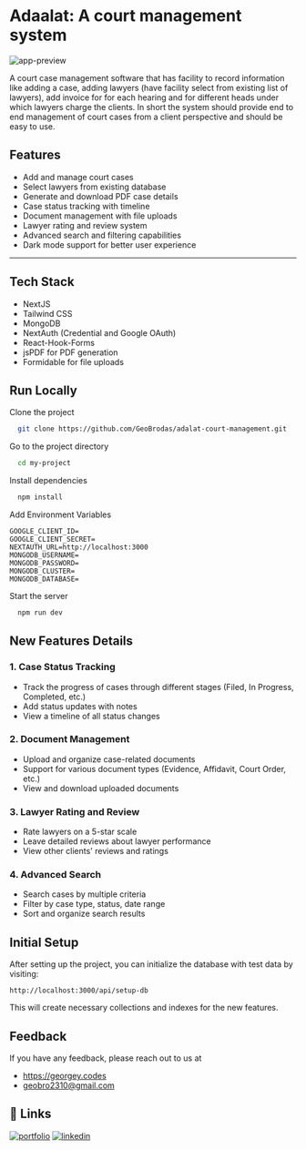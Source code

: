 # Adaalat: A court management system

![app-preview](https://res.cloudinary.com/dapafwlvo/image/upload/v1635735765/image1_kafi3l.png)

A court case management software that has facility to record information like adding a case,
adding lawyers (have facility select from existing list of lawyers), add invoice for
for each hearing and for different heads under which lawyers charge the clients.
In short the system should provide end to end management of court cases from a
client perspective and should be easy to use.

## Features

- Add and manage court cases 
- Select lawyers from existing database
- Generate and download PDF case details
- Case status tracking with timeline
- Document management with file uploads
- Lawyer rating and review system
- Advanced search and filtering capabilities
- Dark mode support for better user experience

---
## Tech Stack

- NextJS
- Tailwind CSS
- MongoDB
- NextAuth (Credential and Google OAuth)
- React-Hook-Forms
- jsPDF for PDF generation
- Formidable for file uploads

## Run Locally

Clone the project

```bash
  git clone https://github.com/GeoBrodas/adalat-court-management.git
```

Go to the project directory

```bash
  cd my-project
```

Install dependencies

```bash
  npm install
```

Add Environment Variables

```env
GOOGLE_CLIENT_ID=
GOOGLE_CLIENT_SECRET=
NEXTAUTH_URL=http://localhost:3000
MONGODB_USERNAME=
MONGODB_PASSWORD=
MONGODB_CLUSTER=
MONGODB_DATABASE=
```

Start the server

```bash
  npm run dev
```

## New Features Details

### 1. Case Status Tracking
- Track the progress of cases through different stages (Filed, In Progress, Completed, etc.)
- Add status updates with notes
- View a timeline of all status changes

### 2. Document Management
- Upload and organize case-related documents
- Support for various document types (Evidence, Affidavit, Court Order, etc.)
- View and download uploaded documents

### 3. Lawyer Rating and Review
- Rate lawyers on a 5-star scale
- Leave detailed reviews about lawyer performance
- View other clients' reviews and ratings

### 4. Advanced Search
- Search cases by multiple criteria
- Filter by case type, status, date range
- Sort and organize search results

## Initial Setup

After setting up the project, you can initialize the database with test data by visiting:

```
http://localhost:3000/api/setup-db
```

This will create necessary collections and indexes for the new features.

## Feedback

If you have any feedback, please reach out to us at

- https://georgey.codes
- geobro2310@gmail.com

## 🔗 Links

[![portfolio](https://img.shields.io/badge/my_portfolio-000?style=for-the-badge&logo=ko-fi&logoColor=white)](https://georgey.codes/)
[![linkedin](https://img.shields.io/badge/linkedin-0A66C2?style=for-the-badge&logo=linkedin&logoColor=white)](https://www.linkedin.com/in/georgeyvb/)
